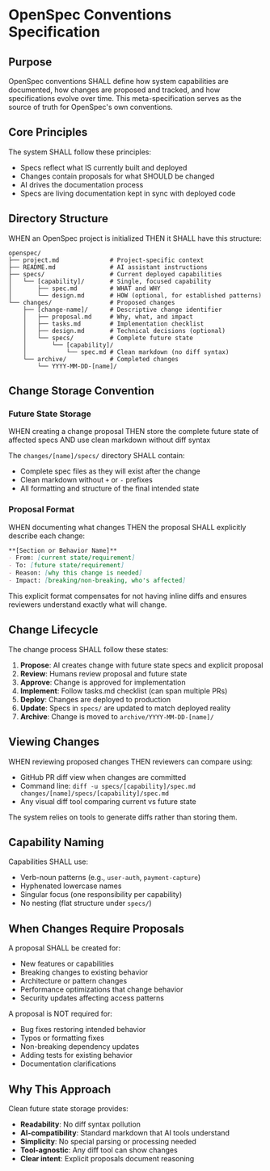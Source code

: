 # OpenSpec Conventions Specification

## Purpose

OpenSpec conventions SHALL define how system capabilities are documented, how changes are proposed and tracked, and how specifications evolve over time. This meta-specification serves as the source of truth for OpenSpec's own conventions.

## Core Principles

The system SHALL follow these principles:
- Specs reflect what IS currently built and deployed
- Changes contain proposals for what SHOULD be changed
- AI drives the documentation process
- Specs are living documentation kept in sync with deployed code

## Directory Structure

WHEN an OpenSpec project is initialized
THEN it SHALL have this structure:
```
openspec/
├── project.md              # Project-specific context
├── README.md               # AI assistant instructions
├── specs/                  # Current deployed capabilities
│   └── [capability]/       # Single, focused capability
│       ├── spec.md         # WHAT and WHY
│       └── design.md       # HOW (optional, for established patterns)
└── changes/                # Proposed changes
    ├── [change-name]/      # Descriptive change identifier
    │   ├── proposal.md     # Why, what, and impact
    │   ├── tasks.md        # Implementation checklist
    │   ├── design.md       # Technical decisions (optional)
    │   └── specs/          # Complete future state
    │       └── [capability]/
    │           └── spec.md # Clean markdown (no diff syntax)
    └── archive/            # Completed changes
        └── YYYY-MM-DD-[name]/
```

## Change Storage Convention

### Future State Storage

WHEN creating a change proposal
THEN store the complete future state of affected specs
AND use clean markdown without diff syntax

The `changes/[name]/specs/` directory SHALL contain:
- Complete spec files as they will exist after the change
- Clean markdown without `+` or `-` prefixes
- All formatting and structure of the final intended state

### Proposal Format

WHEN documenting what changes
THEN the proposal SHALL explicitly describe each change:

```markdown
**[Section or Behavior Name]**
- From: [current state/requirement]
- To: [future state/requirement]
- Reason: [why this change is needed]
- Impact: [breaking/non-breaking, who's affected]
```

This explicit format compensates for not having inline diffs and ensures reviewers understand exactly what will change.

## Change Lifecycle

The change process SHALL follow these states:

1. **Propose**: AI creates change with future state specs and explicit proposal
2. **Review**: Humans review proposal and future state
3. **Approve**: Change is approved for implementation
4. **Implement**: Follow tasks.md checklist (can span multiple PRs)
5. **Deploy**: Changes are deployed to production
6. **Update**: Specs in `specs/` are updated to match deployed reality
7. **Archive**: Change is moved to `archive/YYYY-MM-DD-[name]/`

## Viewing Changes

WHEN reviewing proposed changes
THEN reviewers can compare using:
- GitHub PR diff view when changes are committed
- Command line: `diff -u specs/[capability]/spec.md changes/[name]/specs/[capability]/spec.md`
- Any visual diff tool comparing current vs future state

The system relies on tools to generate diffs rather than storing them.

## Capability Naming

Capabilities SHALL use:
- Verb-noun patterns (e.g., `user-auth`, `payment-capture`)
- Hyphenated lowercase names
- Singular focus (one responsibility per capability)
- No nesting (flat structure under `specs/`)

## When Changes Require Proposals

A proposal SHALL be created for:
- New features or capabilities
- Breaking changes to existing behavior
- Architecture or pattern changes
- Performance optimizations that change behavior
- Security updates affecting access patterns

A proposal is NOT required for:
- Bug fixes restoring intended behavior
- Typos or formatting fixes
- Non-breaking dependency updates
- Adding tests for existing behavior
- Documentation clarifications

## Why This Approach

Clean future state storage provides:
- **Readability**: No diff syntax pollution
- **AI-compatibility**: Standard markdown that AI tools understand
- **Simplicity**: No special parsing or processing needed
- **Tool-agnostic**: Any diff tool can show changes
- **Clear intent**: Explicit proposals document reasoning
